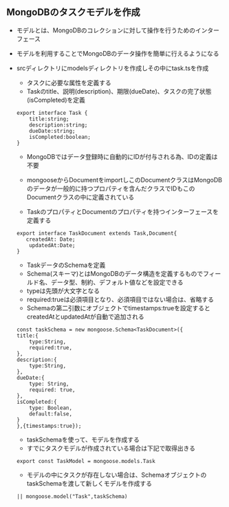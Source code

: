 ## MongoDBのタスクモデルを作成
- モデルとは、MongoDBのコレクションに対して操作を行うためのインターフェース
- モデルを利用することでMongoDBのデータ操作を簡単に行えるようになる
- srcディレクトリにmodelsディレクトリを作成しその中にtask.tsを作成
    - タスクに必要な属性を定義する
    - Taskのtitle、説明(description)、期限(dueDate)、タスクの完了状態(isCompleted)を定義
    ```
    export interface Task {
        title:string;
        description:string;
        dueDate:string;
        isCompleted:boolean;
    }
    ```
    - MongoDBではデータ登録時に自動的にIDが付与される為、IDの定義は不要
    - mongooseからDocumentをimportしこのDocumentクラスはMongoDBのデータが一般的に持つプロパティを含んだクラスでIDもこのDocumentクラスの中に定義されている

    - TaskのプロパティとDocumentのプロパティを持つインターフェースを定義する
    ```
    export interface TaskDocument extends Task,Document{
       createdAt: Date;
        updatedAt:Date;
    }
    ```

    - TaskデータのSchemaを定義
    - Schema(スキーマ)とはMongoDBのデータ構造を定義するものでフィールド名、データ型、制約、デフォルト値などを設定できる
    - typeは先頭が大文字となる
    - required:trueは必須項目となり、必須項目ではない場合は、省略する
    - Schemaの第二引数にオブジェクトでtimestamps:trueを設定するとcreatedAtとupdatedAtが自動で追加される
    ```
    const taskSchema = new mongoose.Schema<TaskDocument>({
    title:{
        type:String,
        required:true,
    },
    description:{
        type:String,
    },
    dueDate:{
        type: String,
        required: true,
    },
    isCompleted:{
        type: Boolean,
        default:false,
    }
    },{timestamps:true});
    ```
    - taskSchemaを使って、モデルを作成する
    - すでにタスクモデルが作成されている場合は下記で取得出きる
    ```
    export const TaskModel = mongoose.models.Task 
    ```
    - モデルの中にタスクが存在しない場合は、SchemaオブジェクトのtaskSchemaを渡して新しくモデルを作成する
    ```
    || mongoose.model("Task",taskSchema)
    ```